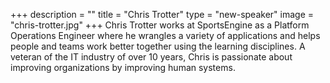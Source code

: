 +++
description = ""
title = "Chris Trotter"
type = "new-speaker"
image = "chris-trotter.jpg"
+++
Chris Trotter works at SportsEngine as a Platform Operations Engineer where he wrangles a variety of applications and helps people and teams work better together using the learning disciplines. A veteran of the IT industry of over 10 years, Chris is passionate about improving organizations by improving human systems.